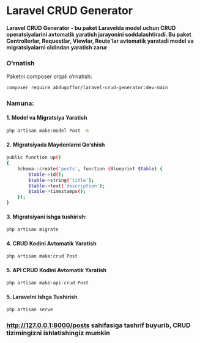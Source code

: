 # Laravel CRUD Generator

#### Laravel CRUD Generator - bu paket Laravelda model uchun CRUD operatsiyalarini avtomatik yaratish jarayonini soddalashtiradi. Bu paket Controllerlar, Requestlar, Viewlar, Route'lar avtomatik yaratadi model va migratsiyalarni oldindan yaratish zarur

### O‘rnatish

Paketni composer orqali o‘rnatish:

```bash
composer require abdugoffor/laravel-crud-generator:dev-main
```
### Namuna:
#### 1. Model va Migratsiya Yaratish

```bash
php artisan make:model Post -m
```
#### 2. Migratsiyada Maydonlarni Qo‘shish

``` bash
public function up()
{
    Schema::create('posts', function (Blueprint $table) {
        $table->id();
        $table->string('title');
        $table->text('description');
        $table->timestamps();
    });
}
```
#### 3. Migratsiyani ishga tushirish:

```bash
php artisan migrate
```
#### 4. CRUD Kodini Avtomatik Yaratish

```bash
php artisan make:crud Post
```
#### 5. API CRUD Kodini Avtomatik Yaratish

```bash
php artisan make:api-crud Post
```
#### 5. Laravelni Ishga Tushirish
```bash
php artisan serve
```
### http://127.0.0.1:8000/posts sahifasiga tashrif buyurib, CRUD tizimingizni ishlatishingiz mumkin
